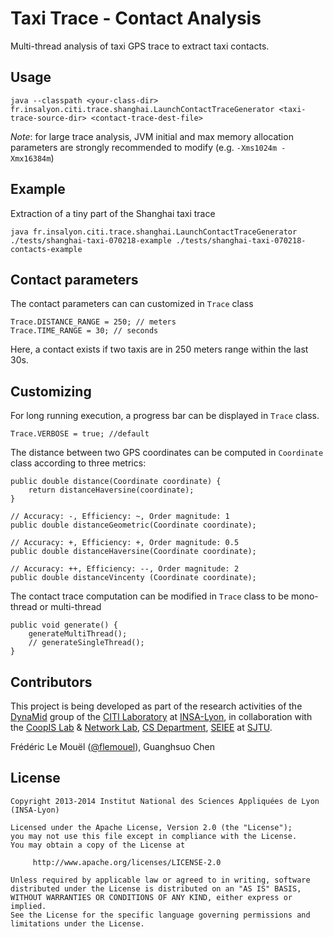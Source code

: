# Taxi Trace - Contact Analysis 

Multi-thread analysis of taxi GPS trace to extract taxi contacts.

## Usage

    java --classpath <your-class-dir> fr.insalyon.citi.trace.shanghai.LaunchContactTraceGenerator <taxi-trace-source-dir> <contact-trace-dest-file>

*Note*: for large trace analysis, JVM initial and max memory allocation parameters are strongly recommended to modify (e.g. `-Xms1024m -Xmx16384m`) 

## Example

Extraction of a tiny part of the Shanghai taxi trace

    java fr.insalyon.citi.trace.shanghai.LaunchContactTraceGenerator ./tests/shanghai-taxi-070218-example ./tests/shanghai-taxi-070218-contacts-example

## Contact parameters

The contact parameters can can customized in `Trace` class

    Trace.DISTANCE_RANGE = 250; // meters
    Trace.TIME_RANGE = 30; // seconds

Here, a contact exists if two taxis are in 250 meters range within the last 30s.

## Customizing

For long running execution, a progress bar can be displayed in `Trace` class.

    Trace.VERBOSE = true; //default

The distance between two GPS coordinates can be computed in `Coordinate` class
according to three metrics:

    public double distance(Coordinate coordinate) {
        return distanceHaversine(coordinate);
    }

    // Accuracy: -, Efficiency: ~, Order magnitude: 1
    public double distanceGeometric(Coordinate coordinate);

    // Accuracy: +, Efficiency: +, Order magnitude: 0.5    
    public double distanceHaversine(Coordinate coordinate);

    // Accuracy: ++, Efficiency: --, Order magnitude: 2
    public double distanceVincenty (Coordinate coordinate);

The contact trace computation can be modified in `Trace` class to be mono-thread or multi-thread

    public void generate() {
        generateMultiThread();
        // generateSingleThread();
    }

## Contributors

This project is being developed as part of the research activities of the
[DynaMid](http://dynamid.citi-lab.fr/) group of the
[CITI Laboratory](http://www.citi-lab.fr/) at
[INSA-Lyon](http://www.insa-lyon.fr/), in collaboration with 
the [CoopIS Lab](http://coopis.sjtu.edu.cn:8080/cisg/) & [Network Lab](http://www.cs.sjtu.edu.cn/~yzhu/nrl/),
[CS Department](http://www.cs.sjtu.edu.cn),
[SEIEE](http://english.seiee.sjtu.edu.cn) at
[SJTU](http://en.sjtu.edu.cn).

Frédéric Le Mouël ([@flemouel](https://twitter.com/flemouel)), Guanghsuo Chen

## License

    Copyright 2013-2014 Institut National des Sciences Appliquées de Lyon (INSA-Lyon)

    Licensed under the Apache License, Version 2.0 (the "License");
    you may not use this file except in compliance with the License.
    You may obtain a copy of the License at
 
         http://www.apache.org/licenses/LICENSE-2.0

    Unless required by applicable law or agreed to in writing, software
    distributed under the License is distributed on an "AS IS" BASIS,
    WITHOUT WARRANTIES OR CONDITIONS OF ANY KIND, either express or implied.
    See the License for the specific language governing permissions and
    limitations under the License.

